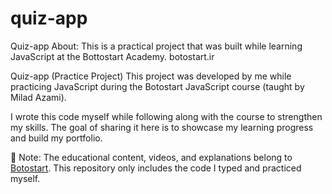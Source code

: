 # quiz-app

Quiz-app
About: This is a practical project that was built while learning JavaScript at the Bottostart Academy. botostart.ir

Quiz-app (Practice Project)
This project was developed by me while practicing JavaScript during the Botostart JavaScript course (taught by Milad Azami).

I wrote this code myself while following along with the course to strengthen my skills.
The goal of sharing it here is to showcase my learning progress and build my portfolio.

📌 Note: The educational content, videos, and explanations belong to [Botostart](https://botostart.ir/).
This repository only includes the code I typed and practiced myself.
